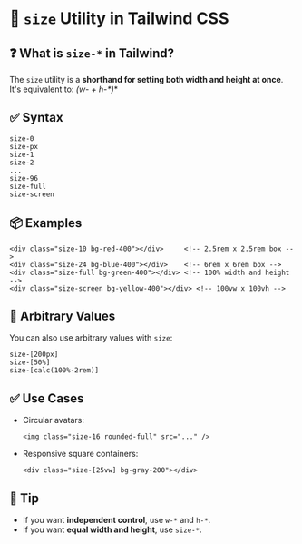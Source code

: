# 📐 `size` Utility in Tailwind CSS

## ❓ What is `size-*` in Tailwind?

The `size` utility is a **shorthand for setting both width and height at once**.
It's equivalent to: **(w-* + h-*)**

## ✅ Syntax

```
size-0
size-px
size-1
size-2
...
size-96
size-full
size-screen
```


## 📦 Examples

```
<div class="size-10 bg-red-400"></div>     <!-- 2.5rem x 2.5rem box -->
<div class="size-24 bg-blue-400"></div>    <!-- 6rem x 6rem box -->
<div class="size-full bg-green-400"></div> <!-- 100% width and height -->
<div class="size-screen bg-yellow-400"></div> <!-- 100vw x 100vh -->
```


## 🧪 Arbitrary Values

You can also use arbitrary values with `size`:

```
size-[200px]
size-[50%]
size-[calc(100%-2rem)]
```


## ✅ Use Cases

* Circular avatars:

  ```
  <img class="size-16 rounded-full" src="..." />
  ```

* Responsive square containers:

  ```
  <div class="size-[25vw] bg-gray-200"></div>
  ```


## 🧠 Tip

* If you want **independent control**, use `w-*` and `h-*`.
* If you want **equal width and height**, use `size-*`.
